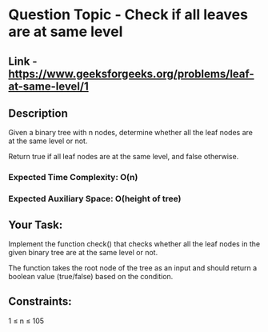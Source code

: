 # Question Topic - Check if all leaves are at same level

## Link - https://www.geeksforgeeks.org/problems/leaf-at-same-level/1

## Description

Given a binary tree with n nodes, determine whether all the leaf nodes are at the same level or not. 

Return true if all leaf nodes are at the same level, and false otherwise.


### Expected Time Complexity: O(n)

### Expected Auxiliary Space: O(height of tree)

## Your Task:

Implement the function check() that checks whether all the leaf nodes in the given binary tree are at the same level or not. 

The function takes the root node of the tree as an input and should return a boolean value (true/false) based on the condition.

## Constraints:

1 ≤ n ≤ 105
